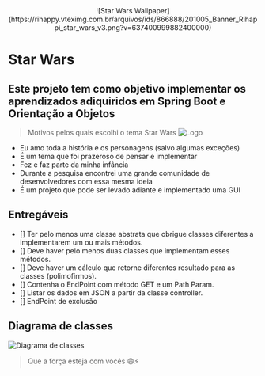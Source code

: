 <center> ![Star Wars Wallpaper](https://rihappy.vteximg.com.br/arquivos/ids/866888/201005_Banner_Rihappi_star_wars_v3.png?v=637400999882400000) </center>

# Star Wars
## Este projeto tem como objetivo implementar os aprendizados adiquiridos em Spring Boot e Orientação a Objetos

> Motivos pelos quais escolhi o tema Star Wars ![Logo](https://cdn.iconscout.com/icon/free/png-256/starwars-6-569425.png)
 
* Eu amo toda a história e os personagens (salvo algumas exceções)
* É um tema que foi prazeroso de pensar e implementar
* Fez e faz parte da minha infância
* Durante a pesquisa encontrei uma grande comunidade de desenvolvedores com essa mesma ideia
* É um projeto que pode ser levado adiante e implementado uma GUI

## Entregáveis

- [] Ter pelo menos uma classe abstrata que obrigue classes diferentes a implementarem um ou mais métodos.
- [] Deve haver pelo menos duas classes que implementam esses métodos.
- [] Deve haver um cálculo que retorne diferentes resultado para as classes (polimofirmos).
- [] Contenha o EndPoint com método GET e um Path Param.
- [] Listar os dados em JSON a partir da classe controller.
- [] EndPoint de exclusão

## Diagrama de classes
![Diagrama de classes]()

> Que a força esteja com vocês 😄⚡
